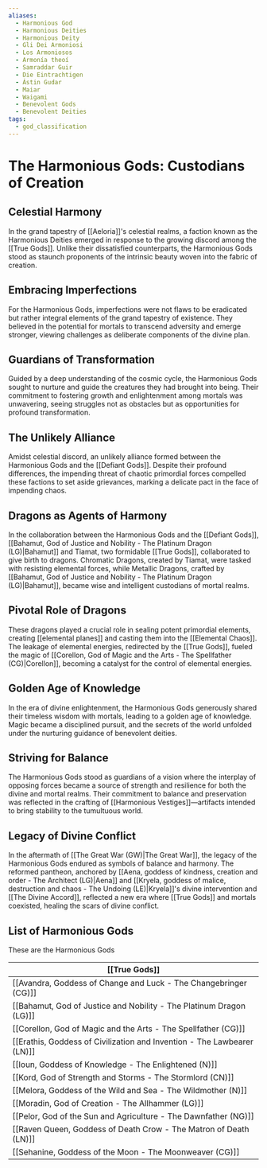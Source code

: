 ```yaml
---
aliases:
  - Harmonious God
  - Harmonious Deities
  - Harmonious Deity
  - Gli Dei Armoniosi
  - Los Armoniosos
  - Armonía theoí
  - Samraddar Guir
  - Die Eintrachtigen
  - Ástin Gudar
  - Maiar
  - Waigami
  - Benevolent Gods
  - Benevolent Deities
tags:
  - god_classification
---
```

# The Harmonious Gods: Custodians of Creation

## Celestial Harmony
In the grand tapestry of [[Aeloria]]'s celestial realms, a faction known as the Harmonious Deities emerged in response to the growing discord among the [[True Gods]]. Unlike their dissatisfied counterparts, the Harmonious Gods stood as staunch proponents of the intrinsic beauty woven into the fabric of creation.

## Embracing Imperfections
For the Harmonious Gods, imperfections were not flaws to be eradicated but rather integral elements of the grand tapestry of existence. They believed in the potential for mortals to transcend adversity and emerge stronger, viewing challenges as deliberate components of the divine plan.

## Guardians of Transformation
Guided by a deep understanding of the cosmic cycle, the Harmonious Gods sought to nurture and guide the creatures they had brought into being. Their commitment to fostering growth and enlightenment among mortals was unwavering, seeing struggles not as obstacles but as opportunities for profound transformation.

## The Unlikely Alliance
Amidst celestial discord, an unlikely alliance formed between the Harmonious Gods and the [[Defiant Gods]]. Despite their profound differences, the impending threat of chaotic primordial forces compelled these factions to set aside grievances, marking a delicate pact in the face of impending chaos.

## Dragons as Agents of Harmony
In the collaboration between the Harmonious Gods and the [[Defiant Gods]], [[Bahamut, God  of Justice and Nobility - The Platinum Dragon (LG)|Bahamut]] and Tiamat, two formidable [[True Gods]], collaborated to give birth to dragons. Chromatic Dragons, created by Tiamat, were tasked with resisting elemental forces, while Metallic Dragons, crafted by [[Bahamut, God  of Justice and Nobility - The Platinum Dragon (LG)|Bahamut]], became wise and intelligent custodians of mortal realms.

## Pivotal Role of Dragons
These dragons played a crucial role in sealing potent primordial elements, creating [[elemental planes]] and casting them into the [[Elemental Chaos]]. The leakage of elemental energies, redirected by the [[True Gods]], fueled the magic of [[Corellon, God of Magic and the Arts - The Spellfather (CG)|Corellon]], becoming a catalyst for the control of elemental energies.

## Golden Age of Knowledge
In the era of divine enlightenment, the Harmonious Gods generously shared their timeless wisdom with mortals, leading to a golden age of knowledge. Magic became a disciplined pursuit, and the secrets of the world unfolded under the nurturing guidance of benevolent deities.

## Striving for Balance
The Harmonious Gods stood as guardians of a vision where the interplay of opposing forces became a source of strength and resilience for both the divine and mortal realms. Their commitment to balance and preservation was reflected in the crafting of [[Harmonious Vestiges]]—artifacts intended to bring stability to the tumultuous world.

## Legacy of Divine Conflict
In the aftermath of [[The Great War (GW)|The Great War]], the legacy of the Harmonious Gods endured as symbols of balance and harmony. The reformed pantheon, anchored by [[Aena, goddess of kindness, creation and order - The Architect (LG)|Aena]] and [[Kryela, goddess of malice, destruction and chaos - The Undoing (LE)|Kryela]]'s divine intervention and [[The Divine Accord]], reflected a new era where [[True Gods]] and mortals coexisted, healing the scars of divine conflict.


## List of Harmonious Gods
These are the Harmonious Gods

|  [[True Gods]]                                                        |
| ---------------------------------------------------------------------- |
| [[Avandra, Goddess of Change and Luck - The Changebringer (CG)]]       |
| [[Bahamut, God  of Justice and Nobility - The Platinum Dragon (LG)]]    |
| [[Corellon, God of Magic and the Arts - The Spellfather (CG)]]         |
| [[Erathis, Goddess of Civilization and Invention - The Lawbearer (LN)]]|
| [[Ioun, Goddess of Knowledge - The Enlightened (N)]]                   |
| [[Kord, God of Strength and Storms - The Stormlord (CN)]]              |
| [[Melora, Goddess of the Wild and Sea - The Wildmother (N)]]           |
| [[Moradin, God of Creation - The Allhammer (LG)]]                      |
| [[Pelor, God of the Sun and Agriculture - The Dawnfather (NG)]]        |
| [[Raven Queen, Goddess of Death Crow - The Matron of Death (LN)]]     |
| [[Sehanine, Goddess of the Moon - The Moonweaver (CG)]]                |